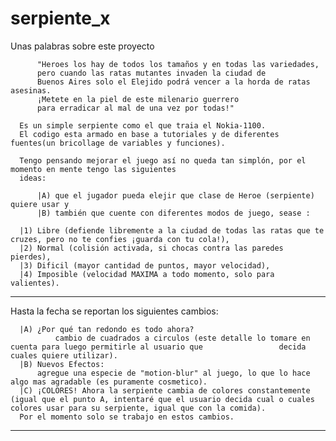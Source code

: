 # serpiente_x

  Unas palabras sobre este proyecto 
        
          "Heroes los hay de todos los tamaños y en todas las variedades, 
          pero cuando las ratas mutantes invaden la ciudad de           
          Buenos Aires solo el Elejido podrá vencer a la horda de ratas asesinas. 
          ¡Metete en la piel de este milenario guerrero 
          para erradicar al mal de una vez por todas!"
          
      Es un simple serpiente como el que traia el Nokia-1100.
      El codigo esta armado en base a tutoriales y de diferentes fuentes(un bricollage de variables y funciones).
      
      Tengo pensando mejorar el juego así no queda tan simplón, por el momento en mente tengo las siguientes
      ideas:
      
          |A) que el jugador pueda elejir que clase de Heroe (serpiente) quiere usar y
          |B) también que cuente con diferentes modos de juego, sease :
          
      |1) Libre (defiende libremente a la ciudad de todas las ratas que te cruzes, pero no te confies ¡guarda con tu cola!),
      |2) Normal (colisión activada, si chocas contra las paredes pierdes),
      |3) Dificil (mayor cantidad de puntos, mayor velocidad),
      |4) Imposible (velocidad MAXIMA a todo momento, solo para valientes).
      
  ---------------------------------
  
  Hasta la fecha se reportan los siguientes cambios:
      
      |A) ¿Por qué tan redondo es todo ahora? 
              cambio de cuadrados a circulos (este detalle lo tomare en cuenta para luego permitirle al usuario que                 decida cuales quiere utilizar).
      |B) Nuevos Efectos:
          agregue una especie de "motion-blur" al juego, lo que lo hace algo mas agradable (es puramente cosmetico).
      |C) ¡COLORES! Ahora la serpiente cambia de colores constantemente (igual que el punto A, intentaré que el usuario decida cual o cuales colores usar para su serpiente, igual que con la comida).
      Por el momento solo se trabajo en estos cambios.
      
  ---------------------------------    
      
      
      
    
      
      
      
  
